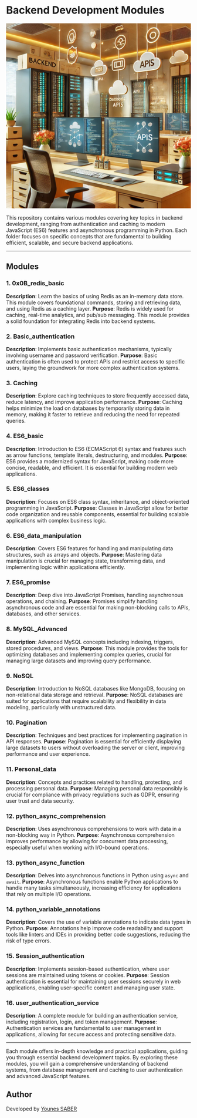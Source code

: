 # Backend Development Modules

![Back-End ](image/backend.webp)

This repository contains various modules covering key topics in backend development, ranging from authentication and caching to modern JavaScript (ES6) features and asynchronous programming in Python. Each folder focuses on specific concepts that are fundamental to building efficient, scalable, and secure backend applications.

---

## Modules

### 1. 0x0B_redis_basic
   **Description**: Learn the basics of using Redis as an in-memory data store. This module covers foundational commands, storing and retrieving data, and using Redis as a caching layer.
   **Purpose**: Redis is widely used for caching, real-time analytics, and pub/sub messaging. This module provides a solid foundation for integrating Redis into backend systems.

### 2. Basic_authentication
   **Description**: Implements basic authentication mechanisms, typically involving username and password verification.
   **Purpose**: Basic authentication is often used to protect APIs and restrict access to specific users, laying the groundwork for more complex authentication systems.

### 3. Caching
   **Description**: Explore caching techniques to store frequently accessed data, reduce latency, and improve application performance.
   **Purpose**: Caching helps minimize the load on databases by temporarily storing data in memory, making it faster to retrieve and reducing the need for repeated queries.

### 4. ES6_basic
   **Description**: Introduction to ES6 (ECMAScript 6) syntax and features such as arrow functions, template literals, destructuring, and modules.
   **Purpose**: ES6 provides a modernized syntax for JavaScript, making code more concise, readable, and efficient. It is essential for building modern web applications.

### 5. ES6_classes
   **Description**: Focuses on ES6 class syntax, inheritance, and object-oriented programming in JavaScript.
   **Purpose**: Classes in JavaScript allow for better code organization and reusable components, essential for building scalable applications with complex business logic.

### 6. ES6_data_manipulation
   **Description**: Covers ES6 features for handling and manipulating data structures, such as arrays and objects.
   **Purpose**: Mastering data manipulation is crucial for managing state, transforming data, and implementing logic within applications efficiently.

### 7. ES6_promise
   **Description**: Deep dive into JavaScript Promises, handling asynchronous operations, and chaining.
   **Purpose**: Promises simplify handling asynchronous code and are essential for making non-blocking calls to APIs, databases, and other services.

### 8. MySQL_Advanced
   **Description**: Advanced MySQL concepts including indexing, triggers, stored procedures, and views.
   **Purpose**: This module provides the tools for optimizing databases and implementing complex queries, crucial for managing large datasets and improving query performance.

### 9. NoSQL
   **Description**: Introduction to NoSQL databases like MongoDB, focusing on non-relational data storage and retrieval.
   **Purpose**: NoSQL databases are suited for applications that require scalability and flexibility in data modeling, particularly with unstructured data.

### 10. Pagination
   **Description**: Techniques and best practices for implementing pagination in API responses.
   **Purpose**: Pagination is essential for efficiently displaying large datasets to users without overloading the server or client, improving performance and user experience.

### 11. Personal_data
   **Description**: Concepts and practices related to handling, protecting, and processing personal data.
   **Purpose**: Managing personal data responsibly is crucial for compliance with privacy regulations such as GDPR, ensuring user trust and data security.

### 12. python_async_comprehension
   **Description**: Uses asynchronous comprehensions to work with data in a non-blocking way in Python.
   **Purpose**: Asynchronous comprehension improves performance by allowing for concurrent data processing, especially useful when working with I/O-bound operations.

### 13. python_async_function
   **Description**: Delves into asynchronous functions in Python using `async` and `await`.
   **Purpose**: Asynchronous functions enable Python applications to handle many tasks simultaneously, increasing efficiency for applications that rely on multiple I/O operations.

### 14. python_variable_annotations
   **Description**: Covers the use of variable annotations to indicate data types in Python.
   **Purpose**: Annotations help improve code readability and support tools like linters and IDEs in providing better code suggestions, reducing the risk of type errors.

### 15. Session_authentication
   **Description**: Implements session-based authentication, where user sessions are maintained using tokens or cookies.
   **Purpose**: Session authentication is essential for maintaining user sessions securely in web applications, enabling user-specific content and managing user state.

### 16. user_authentication_service
   **Description**: A complete module for building an authentication service, including registration, login, and token management.
   **Purpose**: Authentication services are fundamental to user management in applications, allowing for secure access and protecting sensitive data.

---

Each module offers in-depth knowledge and practical applications, guiding you through essential backend development topics. By exploring these modules, you will gain a comprehensive understanding of backend systems, from database management and caching to user authentication and advanced JavaScript features.


## Author

Developed by [Younes SABER](https://github.com/seeyou7)
